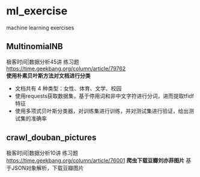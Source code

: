 # ml_exercise
machine learning exercises

## MultinomialNB
极客时间|数据分析45讲 练习题 https://time.geekbang.org/column/article/79762  
**使用朴素贝叶斯方法对文档进行分类**  
- 文档共有 4 种类型：女性、体育、文学、校园  
- 使用requests获取数据集，基于停用词和非中文字符进行分词，进而提取tfidf特征  
- 使用多项式贝叶斯分类器，对训练集进行训练，并对测试集进行验证，给出测试集的准确率  

## crawl_douban_pictures
极客时间|数据分析10讲 练习题 https://time.geekbang.org/column/article/76001
**爬虫下载豆瓣刘亦菲图片**
基于JSON对象解析，下载豆瓣图片
